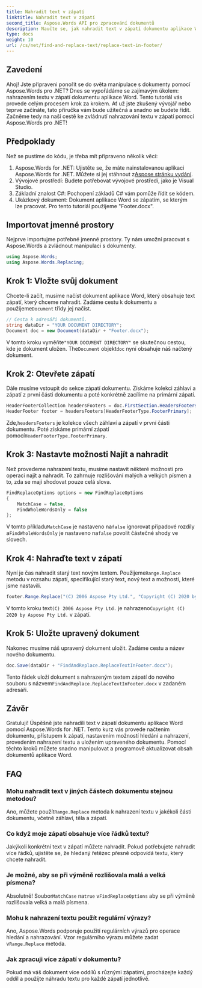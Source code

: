```yaml
---
title: Nahradit text v zápatí
linktitle: Nahradit text v zápatí
second_title: Aspose.Words API pro zpracování dokumentů
description: Naučte se, jak nahradit text v zápatí dokumentu aplikace Word pomocí Aspose.Words for .NET. Postupujte podle tohoto průvodce, abyste zvládli nahrazování textu pomocí podrobných příkladů.
type: docs
weight: 10
url: /cs/net/find-and-replace-text/replace-text-in-footer/
---
```

## Zavedení

Ahoj! Jste připraveni ponořit se do světa manipulace s dokumenty pomocí Aspose.Words pro .NET? Dnes se vypořádáme se zajímavým úkolem: nahrazením textu v zápatí dokumentu aplikace Word. Tento tutoriál vás provede celým procesem krok za krokem. Ať už jste zkušený vývojář nebo teprve začínáte, tato příručka vám bude užitečná a snadno se budete řídit. Začněme tedy na naší cestě ke zvládnutí nahrazování textu v zápatí pomocí Aspose.Words pro .NET!

## Předpoklady

Než se pustíme do kódu, je třeba mít připraveno několik věcí:

1.  Aspose.Words for .NET: Ujistěte se, že máte nainstalovanou aplikaci Aspose.Words for .NET. Můžete si jej stáhnout z[Aspose stránku vydání](https://releases.aspose.com/words/net/).
2. Vývojové prostředí: Budete potřebovat vývojové prostředí, jako je Visual Studio.
3. Základní znalost C#: Pochopení základů C# vám pomůže řídit se kódem.
4. Ukázkový dokument: Dokument aplikace Word se zápatím, se kterým lze pracovat. Pro tento tutoriál použijeme "Footer.docx".

## Importovat jmenné prostory

Nejprve importujme potřebné jmenné prostory. Ty nám umožní pracovat s Aspose.Words a zvládnout manipulaci s dokumenty.

```csharp
using Aspose.Words;
using Aspose.Words.Replacing;
```

## Krok 1: Vložte svůj dokument

 Chcete-li začít, musíme načíst dokument aplikace Word, který obsahuje text zápatí, který chceme nahradit. Zadáme cestu k dokumentu a použijeme`Document` třídy jej načíst.

```csharp
// Cesta k adresáři dokumentů.
string dataDir = "YOUR DOCUMENT DIRECTORY";
Document doc = new Document(dataDir + "Footer.docx");
```

 V tomto kroku vyměňte`"YOUR DOCUMENT DIRECTORY"` se skutečnou cestou, kde je dokument uložen. The`Document` objekt`doc` nyní obsahuje náš načtený dokument.

## Krok 2: Otevřete zápatí

Dále musíme vstoupit do sekce zápatí dokumentu. Získáme kolekci záhlaví a zápatí z první části dokumentu a poté konkrétně zacílíme na primární zápatí.

```csharp
HeaderFooterCollection headersFooters = doc.FirstSection.HeadersFooters;
HeaderFooter footer = headersFooters[HeaderFooterType.FooterPrimary];
```

 Zde,`headersFooters` je kolekce všech záhlaví a zápatí v první části dokumentu. Poté získáme primární zápatí pomocí`HeaderFooterType.FooterPrimary`.

## Krok 3: Nastavte možnosti Najít a nahradit

Než provedeme nahrazení textu, musíme nastavit některé možnosti pro operaci najít a nahradit. To zahrnuje rozlišování malých a velkých písmen a to, zda se mají shodovat pouze celá slova.

```csharp
FindReplaceOptions options = new FindReplaceOptions
{
    MatchCase = false,
    FindWholeWordsOnly = false
};
```

 V tomto příkladu`MatchCase` je nastaveno na`false` ignorovat případové rozdíly a`FindWholeWordsOnly` je nastaveno na`false` povolit částečné shody ve slovech.

## Krok 4: Nahraďte text v zápatí

 Nyní je čas nahradit starý text novým textem. Použijeme`Range.Replace` metodu v rozsahu zápatí, specifikující starý text, nový text a možnosti, které jsme nastavili.

```csharp
footer.Range.Replace("(C) 2006 Aspose Pty Ltd.", "Copyright (C) 2020 by Aspose Pty Ltd.", options);
```

 V tomto kroku text`(C) 2006 Aspose Pty Ltd.` je nahrazeno`Copyright (C) 2020 by Aspose Pty Ltd.` v zápatí.

## Krok 5: Uložte upravený dokument

Nakonec musíme náš upravený dokument uložit. Zadáme cestu a název nového dokumentu.

```csharp
doc.Save(dataDir + "FindAndReplace.ReplaceTextInFooter.docx");
```

 Tento řádek uloží dokument s nahrazeným textem zápatí do nového souboru s názvem`FindAndReplace.ReplaceTextInFooter.docx` v zadaném adresáři.

## Závěr

Gratuluji! Úspěšně jste nahradili text v zápatí dokumentu aplikace Word pomocí Aspose.Words for .NET. Tento kurz vás provede načtením dokumentu, přístupem k zápatí, nastavením možností hledání a nahrazení, provedením nahrazení textu a uložením upraveného dokumentu. Pomocí těchto kroků můžete snadno manipulovat a programově aktualizovat obsah dokumentů aplikace Word.

## FAQ

### Mohu nahradit text v jiných částech dokumentu stejnou metodou?
 Ano, můžete použít`Range.Replace` metoda k nahrazení textu v jakékoli části dokumentu, včetně záhlaví, těla a zápatí.

### Co když moje zápatí obsahuje více řádků textu?
Jakýkoli konkrétní text v zápatí můžete nahradit. Pokud potřebujete nahradit více řádků, ujistěte se, že hledaný řetězec přesně odpovídá textu, který chcete nahradit.

### Je možné, aby se při výměně rozlišovala malá a velká písmena?
 Absolutně! Soubor`MatchCase` na`true` v`FindReplaceOptions` aby se při výměně rozlišovala velká a malá písmena.

### Mohu k nahrazení textu použít regulární výrazy?
Ano, Aspose.Words podporuje použití regulárních výrazů pro operace hledání a nahrazování. Vzor regulárního výrazu můžete zadat v`Range.Replace` metoda.

### Jak zpracuji více zápatí v dokumentu?
Pokud má váš dokument více oddílů s různými zápatími, procházejte každý oddíl a použijte náhradu textu pro každé zápatí jednotlivě.